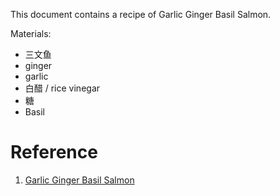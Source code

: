 This document contains a recipe of Garlic Ginger Basil Salmon.


Materials: 

- 三文鱼
-  ginger 
-  garlic 
-   白醋 / rice vinegar 
-  糖
-  Basil 

# Reference

1. [Garlic Ginger Basil Salmon](https://www.youtube.com/watch?v=6Bt1gK8U2No&t)
